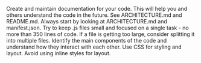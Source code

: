 Create and maintain documentation for your code. This will help you and others understand the code in the future. See ARCHITECTURE.md and README.md.
Always start by looking at ARCHITECTURE.md and manifest.json. 
Try to keep .js files small and focused on a single task - no more than 350 lines of code. If a file is getting too large, consider splitting it into multiple files.
Identify the main components of the code and understand how they interact with each other.
Use CSS for styling and layout. Avoid using inline styles for layout.


